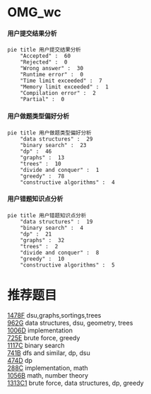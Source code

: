# OMG_wc

<!-- tabs:start -->



#### **用户提交结果分析**

```mermaid
pie title 用户提交结果分析
    "Accepted" :  60
    "Rejected" :  0
    "Wrong answer" :  30
    "Runtime error" :  0
    "Time limit exceeded" :  7
    "Memory limit exceeded" :  1
    "Compilation error" :  2
    "Partial" :  0
```

#### **用户做题类型偏好分析**

```mermaid
pie title 用户做题类型偏好分析
    "data structures" :  29
    "binary search" :  23
    "dp" :  46
    "graphs" :  13
    "trees" :  10
    "divide and conquer" :  1
    "greedy" :  78
    "constructive algorithms" :  4
```
#### **用户错题知识点分析**

```mermaid
pie title 用户错题知识点分析
    "data structures" :  19
    "binary search" :  4
    "dp" :  21
    "graphs" :  32
    "trees" :  2
    "divide and conquer" :  8
    "greedy" :  10
    "constructive algorithms" :  5
```



<!-- tabs:end -->
# 推荐题目
[1478F](https://codeforces.com/contest/1478/problem/F)		dsu,graphs,sortings,trees		  
[962G](https://codeforces.com/contest/962/problem/G)		data structures,
                        dsu,
                        geometry,
                        trees		  
[1006D](https://codeforces.com/contest/1006/problem/D)		implementation		  
[725E](https://codeforces.com/contest/725/problem/E)		brute force,
                        greedy		  
[1117C](https://codeforces.com/contest/1117/problem/C)		binary search		  
[741B](https://codeforces.com/contest/741/problem/B)		dfs and similar,
                        dp,
                        dsu		  
[474D](https://codeforces.com/contest/474/problem/D)		dp		  
[288C](https://codeforces.com/contest/288/problem/C)		implementation,
                        math		  
[1056B](https://codeforces.com/contest/1056/problem/B)		math,
                        number theory		  
[1313C1](https://codeforces.com/contest/1313C/problem/1)		brute force,
                        data structures,
                        dp,
                        greedy		  
